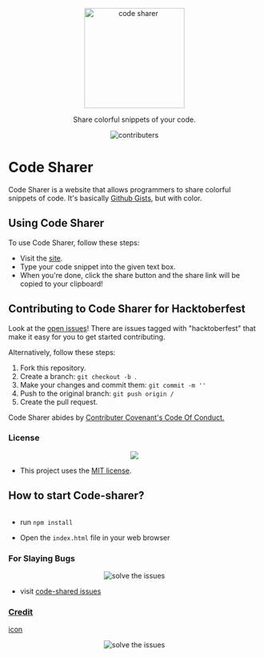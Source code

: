 <p align="center"><img alt="code sharer" src="assets/top.png" width="200"></p>
<p align="center"> Share colorful snippets of your code.</p>
<p align="center"><img alt ="contributers" src="https://img.shields.io/badge/contributions-welcome-brightgreen.svg?style=flat"></p>

<h1> Code Sharer </h1>
<p> Code Sharer is a website that allows programmers to share colorful snippets of code. It's basically <a href="gist.github.com/">Github Gists</a>, but with color.</p>

<h2> Using Code Sharer </h2>

<p>To use Code Sharer, follow these steps:</p>
<ul>
<li> Visit the <a href="https://codesharer.netlify.app">site</a>. </li>
<li> Type your code snippet into the given text box. </li>
<li> When you're done, click the share button and the share link will be copied to your clipboard! </li>
</ul>

<h2> Contributing to Code Sharer for Hacktoberfest </h2>

Look at the <a href="https://github.com/genderev/code-sharer/issues">open issues</a>! There are issues tagged with "hacktoberfest" that make it easy for you to get started contributing.

Alternatively, follow these steps:

<ol>
<li> Fork this repository. </li>
<li> Create a branch: <code>git checkout -b <branch_name></code>. </li>
<li> Make your changes and commit them: <code>git commit -m '<commit_message>'</code> </li>
<li> Push to the original branch: <code>git push origin <project_name>/<location></code> </li>
<li> Create the pull request. </li>
</ol>

Code Sharer abides by <a href="https://www.contributor-covenant.org/version/1/4/code-of-conduct/">Contributer Covenant's Code Of Conduct.</a>

<h3> License </h3>

<p align="center"><img class="center" src="https://media.giphy.com/media/l0K4gA8yTvAokRsek/giphy.gif" ></p>
<ul><li>This project uses the <a href="https://github.com/genderev/code-sharer/blob/master/LICENSE.md">MIT license</a>.</li></ul>

<h2>How to start Code-sharer?</h2>

<p align="center"><img alignsrc="https://media.giphy.com/media/l49JC5JvmDm17Exe8/giphy.gif"  class="center"></p>
<ul>
<li><p>run <code>npm install</code></p></li>
<li><p>Open the <code>index.html</code> file in your web browser</p></li>
</ul>

<h3>For Slaying Bugs</h3>

<p align="center"><img alt="solve the issues" src="https://media.giphy.com/media/ekje2HEQqJW7cE9SIJ/giphy.gif" class="center"></p>

<ul>
  <li>visit <a href="https://github.com/genderev/code-sharer/issues"> code-shared issues</li>
</ul>

<h3> Credit </h3>

<a href="https://www.flaticon.com/authors/phatplus">icon</a>
<p align="center"><img alt="solve the issues" src="https://media.giphy.com/media/kcsAhQZjd1wYzpG4xQ/giphy.gif" class="center"></p>
